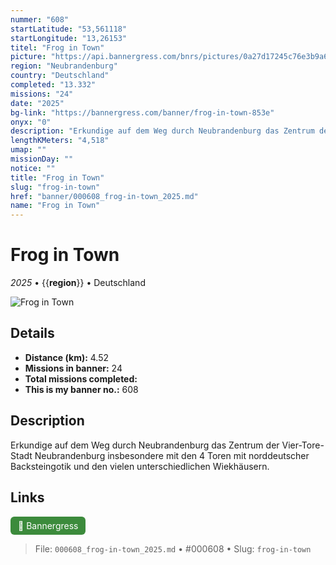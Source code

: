 ```yaml
---
nummer: "608"
startLatitude: "53,561118"
startLongitude: "13,26153"
titel: "Frog in Town"
picture: "https://api.bannergress.com/bnrs/pictures/0a27d17245c76e3b9a6a3e4090e90561"
region: "Neubrandenburg"
country: "Deutschland"
completed: "13.332"
missions: "24"
date: "2025"
bg-link: "https://bannergress.com/banner/frog-in-town-853e"
onyx: "0"
description: "Erkundige auf dem Weg durch Neubrandenburg das Zentrum der Vier-Tore-Stadt Neubrandenburg insbesondere mit den 4 Toren mit norddeutscher Backsteingotik und den vielen unterschiedlichen Wiekhäusern."
lengthKMeters: "4,518"
umap: ""
missionDay: ""
notice: ""
title: "Frog in Town"
slug: "frog-in-town"
href: "banner/000608_frog-in-town_2025.md"
name: "Frog in Town"
---
```

# Frog in Town

*2025* • {{__region__}} • Deutschland

![Frog in Town](https://api.bannergress.com/bnrs/pictures/0a27d17245c76e3b9a6a3e4090e90561)



## Details
- **Distance (km):** 4.52
- **Missions in banner:** 24
- **Total missions completed:** 
- **This is my banner no.:** 608



## Description
Erkundige auf dem Weg durch Neubrandenburg das Zentrum der Vier-Tore-Stadt Neubrandenburg insbesondere mit den 4 Toren mit norddeutscher Backsteingotik und den vielen unterschiedlichen Wiekhäusern.



## Links
<a href="https://bannergress.com/banner/frog-in-town-853e" target="_blank" style="display:inline-block;margin-right:8px;padding:6px 12px;background:#3c8b3c;color:#fff;text-decoration:none;border-radius:6px;">🔗 Bannergress</a>



> File: `000608_frog-in-town_2025.md` • #000608 • Slug: `frog-in-town`
